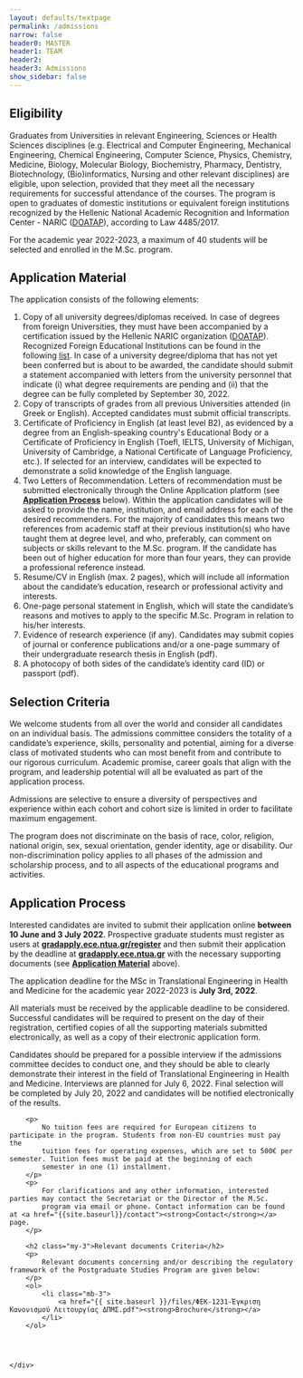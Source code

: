 ```yaml
---
layout: defaults/textpage
permalink: /admissions
narrow: false
header0: MASTER
header1: TEAM
header2:
header3: Admissions
show_sidebar: false
---
```

<div class="container">
    <div class="row flex-column">
        <h2 class="my-3">Eligibility</h2>
        <p>
            Graduates from Universities in relevant Engineering, Sciences or Health Sciences disciplines (e.g. Electrical and Computer
            Engineering, Mechanical Engineering, Chemical Engineering, Computer Science, Physics, Chemistry, Medicine, Biology,
            Molecular Biology, Biochemistry, Pharmacy, Dentistry, Biotechnology, (Bio)informatics, Nursing and other relevant disciplines)
            are eligible, upon selection, provided that they meet all the necessary requirements for successful attendance of the courses.
            The program is open to graduates of domestic institutions or equivalent foreign institutions recognized by the Hellenic
            National Academic Recognition and Information Center - NARIC (<a href="http://www.doatap.gr/en/index.php" target="_blank" class="font-weight-bold">DOATAP</a>), according to Law 4485/2017.
        </p>
        <p>
            For the academic year 2022-2023, a maximum of 40 students will be selected and enrolled in the M.Sc. program.
        </p>
        <h2 class="my-3" ><a id= "Application_Material_Section">Application Material</a></h2>
        <label class="col-12 pl-0">The application consists of the following elements:</label>
        <ol>
            <li class="mb-3">
                Copy of all university degrees/diplomas received. In case of degrees from foreign Universities, they must have been accompanied by a
                certification issued by the Hellenic NARIC organization 
                (<a href="http://www.doatap.gr/en/index.php" target="_blank" class="font-weight-bold">DOATAP</a>). Recognized Foreign Educational 
                Institutions can be found in the following
                <a href="https://www.doatap.gr/home_english/foreign_hei/" target="_blank" class="font-weight-bold">list</a>. 
                In case of a university degree/diploma that has not yet been conferred but is about to
                be awarded, the candidate should submit a statement accompanied with letters from the university personnel that indicate (i) what degree
                requirements are pending and (ii) that the degree can be fully completed by September 30, 2022.
            </li>
            <li class="mb-3">
                Copy of transcripts of grades from all previous Universities attended (in Greek or English). Accepted candidates must submit official
                transcripts.
            </li>
            <li class="mb-3">
                Certificate of Proficiency in English (at least level B2), as evidenced by a degree from an English-speaking country's Educational Body
                or a Certificate of Proficiency in English (Toefl, IELTS, University of Michigan, University of Cambridge, a National Certificate of
                Language Proficiency, etc.). If selected for an interview, candidates will be expected to demonstrate a solid knowledge of the English
                language.
            </li>
            <li class="mb-3">
                Two Letters of Recommendation. Letters of recommendation must be submitted electronically through the Online Application platform (see 
                <a href="#Application_Process_Section"><strong>Application Process</strong></a> below). Within the application candidates will be asked
                to provide the name, institution, and email address for each of the desired recommenders. For the majority of candidates this means two
                references from academic staff at their previous institution(s) who have taught them at degree level, and who, preferably, can comment on
                subjects or skills relevant to the M.Sc. program. If the candidate has been out of higher education for more than four years, they can
                provide a professional reference instead.
            </li>
            <li class="mb-3">
                Resume/CV in English (max. 2 pages), which will include all information about the candidate’s education, research or professional
                activity and interests.
            </li>
            <li class="mb-3">
                One-page personal statement in English, which will state the candidate’s reasons and motives to apply to the specific M.Sc. Program in
                relation to his/her interests.
            </li>
            <li class="mb-3">
                Evidence of research experience (if any). Candidates may submit copies of journal or conference publications and/or a one-page summary of
                their undergraduate research thesis in English (pdf).
            </li>
            <li class="mb-3">
                A photocopy of both sides of the candidate’s identity card (ID) or passport (pdf).
            </li>
        </ol>
        <h2 class="my-3">Selection Criteria</h2>
        <p>
            We welcome students from all over the world and consider all candidates on an individual basis. The admissions committee
            considers the totality of a candidate’s experience, skills, personality and potential, aiming for a diverse class of motivated
            students who can most benefit from and contribute to our rigorous curriculum. Academic promise, career goals that align with the program, 
            and leadership potential will all be evaluated as part of the application process.
        </p>
        <p>
            Admissions are selective to ensure a diversity of perspectives and experience within each cohort and cohort size is limited in
            order to facilitate maximum engagement.
        </p>
        <p>
            The program does not discriminate on the basis of race, color, religion, national origin, sex, sexual orientation, gender identity,
            age or disability. Our non-discrimination policy applies to all phases of the admission and scholarship process, and to all
            aspects of the educational programs and activities.
        </p>
        <h2 class="my-3"><a id= "Application_Process_Section">Application Process</a></h2>
        <p>
            Interested candidates are invited to submit their application online <strong>between 10 June and 3 July 2022</strong>. Prospective graduate
            students must register as users at 
            <a href ="https://gradapply.ece.ntua.gr/register" target="_blank"><strong>gradapply.ece.ntua.gr/register</strong></a> 
            and then submit their application by the deadline at 
            <a href ="https://gradapply.ece.ntua.gr/" target="_blank"><strong>gradapply.ece.ntua.gr</strong></a> 
            with the necessary supporting documents (see <a href="#Application_Material_Section"><strong>Application Material</strong></a> above).
        </p>
        <p>
            The application deadline for the MSc in Translational Engineering in Health and Medicine for the academic year 2022-2023 is 
            <strong>July 3rd, 2022</strong>.
        </p>
        <p>
            All materials must be received by the applicable deadline to be considered. Successful candidates will be required to present
            on the day of their registration, certified copies of all the supporting materials submitted electronically, as well as a copy of their
            electronic application form.
        </p>
        <p>
            Candidates should be prepared for a possible interview if the admissions committee decides to conduct one, and they should be able to clearly
            demonstrate their interest in the field of Translational Engineering in Health and Medicine. Interviews are planned for July 6, 2022. Final
            selection will be completed by July 20, 2022 and candidates will be notified electronically of the results.
        </p>

        <p>
            No tuition fees are required for European citizens to participate in the program. Students from non-EU countries must pay the
            tuition fees for operating expenses, which are set to 500€ per semester. Tuition fees must be paid at the beginning of each
            semester in one (1) installment.
        </p>
        <p>
            For clarifications and any other information, interested parties may contact the Secretariat or the Director of the M.Sc.
            program via email or phone. Contact information can be found at <a href="{{site.baseurl}}/contact"><strong>Contact</strong></a> page.
        </p>
        
        <h2 class="my-3">Relevant documents Criteria</h2>
        <p>
            Relevant documents concerning and/or describing the regulatory framework of the Postgraduate Studies Program are given below:
        </p>
        <ol>
            <li class="mb-3">
                <a href="{{ site.baseurl }}/files/ΦΕΚ-1231-Έγκριση Κανονισμού Λειτουργίας ΔΠΜΣ.pdf"><strong>Brochure</strong></a>
            </li>
        </ol>

        
        
        
    </div>

</div>
